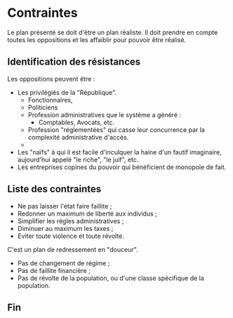 # Contraintes

Le plan présenté se doit d'être un plan réaliste.
Il doit prendre en compte toutes les oppositions et les affaiblir pour pouvoir être réalisé.

## Identification des résistances

Les oppositions peuvent être :
- Les privilégiés de la "République".
    - Fonctionnaires,
    - Politiciens
    - Profession administratives que le système a généré :
        - Comptables, Avocats, etc.
    - Profession "réglementées" qui casse leur concurrence par la complexité administrative d'accès.
    - 
- Les "naïfs" à qui il est facile d'inculquer la haine d'un fautif imaginaire, aujourd'hui appelé "le riche", "le juif", etc.
- Les entreprises copines du pouvoir qui bénéficient de monopole de fait.

## Liste des contraintes

- Ne pas laisser l'état faire faillite ;
- Redonner un maximum de liberté aux individus ;
- Simplifier les règles administratives ;
- Diminuer au maximum les taxes ;
- Eviter toute violence et toute révolte.

C'est un plan de redressement en "douceur".
- Pas de changement de régime ;
- Pas de faillite financière ;
- Pas de révolte de la population, ou d'une classe spécifique de la population.

## Fin
